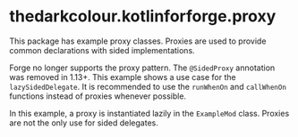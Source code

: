 # thedarkcolour.kotlinforforge.proxy
This package has example proxy classes. 
Proxies are used to provide common declarations with sided implementations.

Forge no longer supports the proxy pattern. 
The ``@SidedProxy`` annotation was removed in 1.13+. 
This example shows a use case for the ``lazySidedDelegate``.
It is recommended to use the ``runWhenOn`` and ``callWhenOn`` functions 
instead of proxies whenever possible.

In this example, a proxy is instantiated lazily in the ``ExampleMod`` class. 
Proxies are not the only use for sided delegates.
